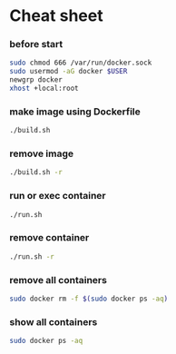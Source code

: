 # Cheat sheet

### before start
```bash
sudo chmod 666 /var/run/docker.sock 
sudo usermod -aG docker $USER
newgrp docker
xhost +local:root
```

### make image using Dockerfile  
```bash
./build.sh
```

### remove image   
```bash
./build.sh -r
```

### run or exec container  
```bash
./run.sh
```

### remove container   
```bash
./run.sh -r
```

### remove all containers   
```bash
sudo docker rm -f $(sudo docker ps -aq)
```

### show all containers  
```bash
sudo docker ps -aq
```
